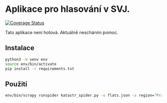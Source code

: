 # Aplikace pro hlasování v SVJ.

[![Coverage Status](https://coveralls.io/repos/github/jahodfra/shromazdeni/badge.svg?branch=master)](https://coveralls.io/github/jahodfra/shromazdeni?branch=master)

Tato aplikace není hotová. Aktuálně nescháním pomoc.

## Instalace
```bash
python3 -m venv env
source env/bin/activate
pip install -r requirements.txt
```

## Použití
```bash
env/bin/scrapy runspider katastr_spider.py -o flats.json -a region="Praha (okres Hlavní město Praha);554782" -a town_part=400807 -a building=365
```

